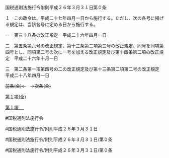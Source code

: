 国税通則法施行令附則平成２６年３月３１日第０条

１　この政令は、平成二十七年四月一日から施行する。ただし、次の各号に掲げる規定は、当該各号に定める日から施行する。

一　第三十八条の改正規定　平成二十六年四月一日

二　第五条第六号の改正規定、第十三条第二項第三号の改正規定、同号を同項第四号とし、同項第二号の次に一号を加える改正規定及び第十四条第二項の改正規定　平成二十六年十月一日

三　第二条第一項第四号の二の改正規定及び第十三条第二項第二号の改正規定　平成二十八年四月一日

~~前条(全)←~~　~~→次条(全)~~

[第１項(全)](国税通則法施行＿令附則平成２６年３月３１日第０条第１項_.md)  

[第１項 　 ](国税通則法施行＿令附則平成２６年３月３１日第０条第１項.md)  

#国税通則法施行令

#国税通則法施行令/附則平成２６年３月３１日

#国税通則法施行令/附則平成２６年３月３１日/第０条

#国税通則法施行令/附則平成２６年３月３１日/第０条

